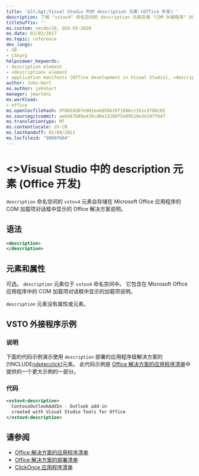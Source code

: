 ```yaml
---
title: '&lt;&gt;Visual Studio 中的 description 元素 (Office 开发) '
description: 了解 "vstov4" 命名空间的 description 元素存储 "COM 外接程序" 对话框中显示的 Office 解决方案的描述。
titleSuffix: ''
ms.custom: secdec18, SEO-VS-2020
ms.date: 02/02/2017
ms.topic: reference
dev_langs:
- VB
- CSharp
helpviewer_keywords:
- description element
- <description> element
- application manifests [Office development in Visual Studio], <description> element
author: John-Hart
ms.author: johnhart
manager: jmartens
ms.workload:
- office
ms.openlocfilehash: 9f065dd07e901ee0d59b39f1096cc351cd70bc02
ms.sourcegitcommit: ae6d47b09a439cd0e13180f5e89510e3e347fd47
ms.translationtype: MT
ms.contentlocale: zh-CN
ms.lasthandoff: 02/08/2021
ms.locfileid: "99897604"
---
```

# <a name="ltdescriptiongt-element-office-development-in-visual-studio"></a>&lt;&gt;Visual Studio 中的 description 元素 (Office 开发) 
  `description` 命名空间的 `vstov4` 元素会存储在 Microsoft Office 应用程序的 COM 加载项对话框中显示的 Office 解决方案说明。

## <a name="syntax"></a>语法

```xml
<description>
</description>
```

## <a name="elements-and-attributes"></a>元素和属性
 可选。 `description` 元素位于 `vstov4` 命名空间中。 它包含在 Microsoft Office 应用程序中的 COM 加载项对话框中显示的加载项说明。

 `description` 元素没有属性或元素。

## <a name="vsto-add-in-example"></a>VSTO 外接程序示例

### <a name="description"></a>说明
 下面的代码示例演示使用 `description` 部署的应用程序级解决方案的 [!INCLUDE[ndptecclick](../vsto/includes/ndptecclick-md.md)]元素。 此代码示例是 [Office 解决方案的应用程序清单](../vsto/application-manifests-for-office-solutions.md)中提供的一个更大示例的一部分。

### <a name="code"></a>代码

```xml
<vstov4:description>
  ContosoOutlookAddIn - Outlook add-in
  created with Visual Studio Tools for Office
</vstov4:description>
```

## <a name="see-also"></a>请参阅

- [Office 解决方案的应用程序清单](../vsto/application-manifests-for-office-solutions.md)
- [Office 解决方案的部署清单](../vsto/deployment-manifests-for-office-solutions.md)
- [ClickOnce 应用程序清单](../deployment/clickonce-application-manifest.md)
